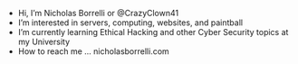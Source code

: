 - Hi, I’m Nicholas Borrelli or @CrazyClown41
- I’m interested in servers, computing, websites, and paintball
- I’m currently learning Ethical Hacking and other Cyber Security topics at my University
- How to reach me ... nicholasborrelli.com

<!---
CrazyClown41/CrazyClown41 is a ✨ special ✨ repository because its `README.md` (this file) appears on your GitHub profile.
You can click the Preview link to take a look at your changes.
--->
